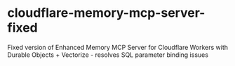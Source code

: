 # cloudflare-memory-mcp-server-fixed
Fixed version of Enhanced Memory MCP Server for Cloudflare Workers with Durable Objects + Vectorize - resolves SQL parameter binding issues
